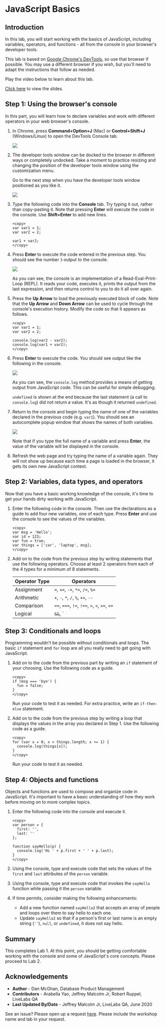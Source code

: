# JavaScript Basics

## Introduction

In this lab, you will start working with the basics of JavaScript, including variables, operators, and functions - all from the console in your browser's developer tools.

This lab is based on <a href="https://developers.google.com/web/tools/chrome-devtools/" target="\_blank">Google Chrome's DevTools</a>, so use that browser if possible. You may use a different browser if you wish, but you'll need to adapt the instructions that follow as needed.

Play the video below to learn about this lab.

[](youtube:02thxqv-m_c)

 <a href="https://www.slideshare.net/DanielMcGhan/module-1-javascript-basics" target="\_blank">Click here</a> to view the slides.

## **Step 1:** Using the browser's console

In this part, you will learn how to declare variables and work with different operators in your web browser's console.

1.  In Chrome, press **Command+Option+J** (Mac) or **Control+Shift+J** (Windows/Linux) to open the DevTools Console tab.

    ![](images/open-console.png)

2.  The developer tools window can be docked to the browser in different ways or completely undocked. Take a moment to practice resizing and changing the position of the developer tools window using the customization menu.

    Go to the next step when you have the developer tools window positioned as you like it.

    ![](images/devtools-dock-side.png)

3.  Type the following code into the **Console** tab. Try typing it out, rather than copy-pasting it. Note that pressing **Enter** will execute the code in the console. Use **Shift+Enter** to add new lines.

    ```
    <copy>
    var var1 = 1;
    var var2 = 2;

    var1 + var2;
    </copy>
    ```

4.  Press **Enter** to execute the code entered in the previous step. You should see the number `3` output to the console.

    ![](images/repl-output.png)

    As you can see, the console is an implementation of a Read-Eval-Print-Loop (REPL). It reads your code, executes it, prints the output from the last expression, and then returns control to you to do it all over again.

5.  Press the **Up Arrow** to load the previously executed block of code. Note that the **Up Arrow** and **Down Arrow** can be used to cycle through the console's execution history. Modify the code so that it appears as follows.

    ```
    <copy>
    var var1 = 1;
    var var2 = 2;

    console.log(var2 - var2);
    console.log(var1 + var2);
    </copy>
    ```

6.  Press **Enter** to execute the code. You should see output like the following in the console.

    ![](images/console-log-output.png)

    As you can see, the `console.log` method provides a means of getting output from JavaScript code. This can be useful for simple debugging.

    `undefined` is shown at the end because the last statement (a call to `console.log`) did not return a value. It's as though it returned `undefined`.

7.  Return to the console and begin typing the name of one of the variables declared in the previous code (e.g. `var1`). You should see an autocomplete popup window that shows the names of both variables.

    ![](images/auto-complete.png)

    Note that if you type the full name of a variable and press **Enter**, the value of the variable will be displayed in the console.

8.  Refresh the web page and try typing the name of a variable again. They will not show up because each time a page is loaded in the browser, it gets its own new JavaScript context.

## **Step 2:** Variables, data types, and operators

Now that you have a basic working knowledge of the console, it's time to get your hands dirty working with JavaScript.

1.  Enter the following code in the console. Then use the declarations as a guide to add four new variables, one of each type. Press **Enter** and use the console to see the values of the variables.

    ```
    <copy>
    var msg = 'Hello';
    var id = 123;
    var fun = true;
    var things = ['car', 'laptop', msg];
    </copy>
    ```

2.  Add on to the code from the previous step by writing statements that use the following operators. Choose at least 2 operators from each of the 4 types for a minimum of 8 statements.

    | Operator Type | Operators |
    | --- | --- |
    | Assignment | `=`, `+=`, `-=`, `*=`, `/=`, `%=` |
    | Arithmetic | `+`, `-`, `*`, `/`, `%`, `++`, `--` |
    | Comparison | `==`, `===`, `!=`, `!==`, `>`, `<`, `>=`, `<=` |
    | Logical | `&&`, `||`, `!` |

## **Step 3:** Conditionals and loops

Programming wouldn't be possible without conditionals and loops. The basic `if` statement and `for` loop are all you really need to get going with JavaScript.

1.  Add on to the code from the previous part by writing an `if` statement of your choosing. Use the following code as a guide.

    ```
    <copy>
    if (msg === 'bye') {
      fun = false;
    }
    </copy>
    ```

    Run your code to test it as needed. For extra practice, write an `if-then-else` statement.

2.  Add on to the code from the previous step by writing a loop that displays the values in the array you declared in Step 1. Use the following code as a guide.

    ```
    <copy>
    for (var x = 0; x < things.length; x += 1) {
      console.log(things[x]);
    }
    </copy>
    ```

    Run your code to test it as needed.

## **Step 4:** Objects and functions

Objects and functions are used to compose and organize code in JavaScript. It's important to have a basic understanding of how they work before moving on to more complex topics.

1.  Enter the following code into the console and execute it.

    ```
    <copy>
    var person = {
      first: '',
      last: ''
    };

    function sayHello(p) {
      console.log('Hi ' + p.first + ' ' + p.last);
    }
    </copy>
    ```

2.  Using the console, type and execute code that sets the values of the `first` and `last` attributes of the `person` variable.

3.  Using the console, type and execute code that invokes the `sayHello` function while passing it the `person` variable.

4. If time permits, consider making the following enhancements:

    * Add a new function named `sayHello2` that accepts an array of people and loops over them to say hello to each one.
    * Update `sayHello2` so that if a person's first or last name is an empty string (`''`), `null`, or `undefined`, it does not say hello.

## **Summary**

This completes Lab 1. At this point, you should be getting comfortable working with the console and some of JavaScript's core concepts. Please proceed to Lab 2.

## **Acknowledgements**
 - **Author** -  Dan McGhan, Database Product Management
 - **Contributors** - Arabella Yao, Jeffrey Malcolm Jr, Robert Ruppel, LiveLabs QA
 - **Last Updated By/Date** - Jeffrey Malcolm Jr, LiveLabs QA, June 2020

See an issue?  Please open up a request [here](https://github.com/oracle/learning-library/issues).   Please include the workshop name and lab in your request.
